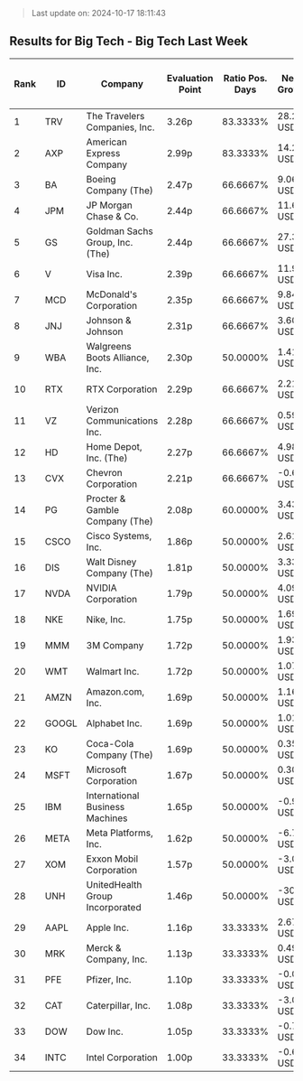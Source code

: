 > Last update on: 2024-10-17 18:11:43

## Results for Big Tech - Big Tech Last Week

| Rank | ID | Company | Evaluation Point | Ratio Pos. Days | Netto Growth | Mean Rel. Daily Growth | Tot. Growth | Current Price | Sector |
| --- | --- | --- | --- | --- | --- | --- | --- | --- | --- |
| 1 | TRV | The Travelers Companies, Inc. | 3.26p | 83.3333% | 28.24 USD | 2.35% | 12.11% | 262.40 USD | Financial Services |
| 2 | AXP | American Express Company | 2.99p | 83.3333% | 14.21 USD | 1.03% | 5.25% | 285.89 USD | Financial Services |
| 3 | BA | Boeing Company (The) | 2.47p | 66.6667% | 9.06 USD | 1.22% | 6.18% | 156.00 USD | Industrials |
| 4 | JPM | JP Morgan Chase & Co. | 2.44p | 66.6667% | 11.61 USD | 1.08% | 5.45% | 224.96 USD | Financial Services |
| 5 | GS | Goldman Sachs Group, Inc. (The) | 2.44p | 66.6667% | 27.31 USD | 1.07% | 5.42% | 532.00 USD | Financial Services |
| 6 | V | Visa Inc. | 2.39p | 66.6667% | 11.95 USD | 0.85% | 4.31% | 290.38 USD | Financial Services |
| 7 | MCD | McDonald's Corporation | 2.35p | 66.6667% | 9.84 USD | 0.64% | 3.24% | 314.09 USD | Consumer Cyclical |
| 8 | JNJ | Johnson & Johnson | 2.31p | 66.6667% | 3.60 USD | 0.45% | 2.24% | 164.31 USD | Healthcare |
| 9 | WBA | Walgreens Boots Alliance, Inc. | 2.30p | 50.0000% | 1.41 USD | 3.22% | 15.67% | 0.00 USD | Healthcare |
| 10 | RTX | RTX Corporation | 2.29p | 66.6667% | 2.21 USD | 0.36% | 1.80% | 125.45 USD | Industrials |
| 11 | VZ | Verizon Communications Inc. | 2.28p | 66.6667% | 0.59 USD | 0.28% | 1.39% | 43.64 USD | Communication Services |
| 12 | HD | Home Depot, Inc. (The) | 2.27p | 66.6667% | 4.98 USD | 0.24% | 1.21% | 416.32 USD | Consumer Cyclical |
| 13 | CVX | Chevron Corporation | 2.21p | 66.6667% | -0.60 USD | -0.07% | -0.40% | 150.14 USD | Energy |
| 14 | PG | Procter & Gamble Company (The) | 2.08p | 60.0000% | 3.43 USD | 0.51% | 2.03% | 172.43 USD | Consumer Defensive |
| 15 | CSCO | Cisco Systems, Inc. | 1.86p | 50.0000% | 2.61 USD | 0.97% | 4.88% | 0.00 USD | Technology |
| 16 | DIS | Walt Disney Company (The) | 1.81p | 50.0000% | 3.33 USD | 0.71% | 3.58% | 96.52 USD | Communication Services |
| 17 | NVDA | NVIDIA Corporation | 1.79p | 50.0000% | 4.09 USD | 0.64% | 3.03% | 0.00 USD | Technology |
| 18 | NKE | Nike, Inc. | 1.75p | 50.0000% | 1.69 USD | 0.41% | 2.05% | 83.89 USD | Consumer Cyclical |
| 19 | MMM | 3M Company | 1.72p | 50.0000% | 1.93 USD | 0.29% | 1.45% | 135.71 USD | Industrials |
| 20 | WMT | Walmart Inc. | 1.72p | 50.0000% | 1.07 USD | 0.27% | 1.34% | 80.87 USD | Consumer Defensive |
| 21 | AMZN | Amazon.com, Inc. | 1.69p | 50.0000% | 1.16 USD | 0.13% | 0.62% | 0.00 USD | Consumer Cyclical |
| 22 | GOOGL | Alphabet Inc. | 1.69p | 50.0000% | 1.01 USD | 0.13% | 0.62% | 0.00 USD | Communication Services |
| 23 | KO | Coca-Cola Company (The) | 1.69p | 50.0000% | 0.35 USD | 0.10% | 0.51% | 69.75 USD | Consumer Defensive |
| 24 | MSFT | Microsoft Corporation | 1.67p | 50.0000% | 0.30 USD | 0.02% | 0.07% | 0.00 USD | Technology |
| 25 | IBM | International Business Machines | 1.65p | 50.0000% | -0.95 USD | -0.08% | -0.41% | 232.64 USD | Technology |
| 26 | META | Meta Platforms, Inc. | 1.62p | 50.0000% | -6.71 USD | -0.23% | -1.15% | 0.00 USD | Communication Services |
| 27 | XOM | Exxon Mobil Corporation | 1.57p | 50.0000% | -3.02 USD | -0.49% | -2.45% | 120.30 USD | Energy |
| 28 | UNH | UnitedHealth Group Incorporated | 1.46p | 50.0000% | -30.62 USD | -0.97% | -5.12% | 568.10 USD | Healthcare |
| 29 | AAPL | Apple Inc. | 1.16p | 33.3333% | 2.67 USD | 0.24% | 1.17% | 0.00 USD | Technology |
| 30 | MRK | Merck & Company, Inc. | 1.13p | 33.3333% | 0.49 USD | 0.09% | 0.45% | 109.93 USD | Healthcare |
| 31 | PFE | Pfizer, Inc. | 1.10p | 33.3333% | -0.07 USD | -0.04% | -0.22% | 29.32 USD | Healthcare |
| 32 | CAT | Caterpillar, Inc. | 1.08p | 33.3333% | -3.07 USD | -0.15% | -0.77% | 394.50 USD | Industrials |
| 33 | DOW | Dow Inc. | 1.05p | 33.3333% | -0.77 USD | -0.29% | -1.44% | 52.91 USD | Basic Materials |
| 34 | INTC | Intel Corporation | 1.00p | 33.3333% | -0.64 USD | -0.55% | -2.78% | 0.00 USD | Technology |


